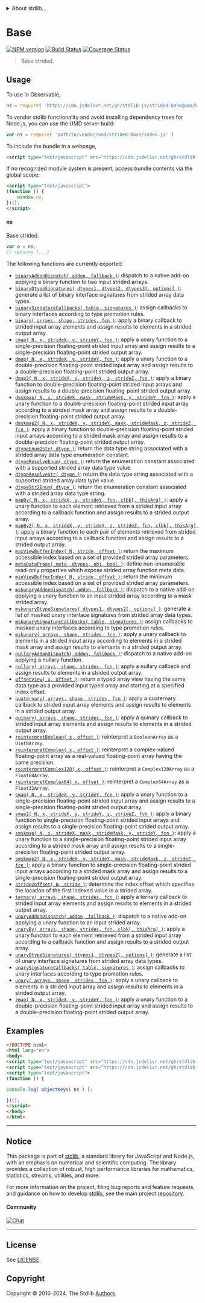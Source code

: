 <!--

@license Apache-2.0

Copyright (c) 2020 The Stdlib Authors.

Licensed under the Apache License, Version 2.0 (the "License");
you may not use this file except in compliance with the License.
You may obtain a copy of the License at

   http://www.apache.org/licenses/LICENSE-2.0

Unless required by applicable law or agreed to in writing, software
distributed under the License is distributed on an "AS IS" BASIS,
WITHOUT WARRANTIES OR CONDITIONS OF ANY KIND, either express or implied.
See the License for the specific language governing permissions and
limitations under the License.

-->


<details>
  <summary>
    About stdlib...
  </summary>
  <p>We believe in a future in which the web is a preferred environment for numerical computation. To help realize this future, we've built stdlib. stdlib is a standard library, with an emphasis on numerical and scientific computation, written in JavaScript (and C) for execution in browsers and in Node.js.</p>
  <p>The library is fully decomposable, being architected in such a way that you can swap out and mix and match APIs and functionality to cater to your exact preferences and use cases.</p>
  <p>When you use stdlib, you can be absolutely certain that you are using the most thorough, rigorous, well-written, studied, documented, tested, measured, and high-quality code out there.</p>
  <p>To join us in bringing numerical computing to the web, get started by checking us out on <a href="https://github.com/stdlib-js/stdlib">GitHub</a>, and please consider <a href="https://opencollective.com/stdlib">financially supporting stdlib</a>. We greatly appreciate your continued support!</p>
</details>

# Base

[![NPM version][npm-image]][npm-url] [![Build Status][test-image]][test-url] [![Coverage Status][coverage-image]][coverage-url] <!-- [![dependencies][dependencies-image]][dependencies-url] -->

> Base strided.



<section class="usage">

## Usage

To use in Observable,

```javascript
ns = require( 'https://cdn.jsdelivr.net/gh/stdlib-js/strided-base@umd/browser.js' )
```

To vendor stdlib functionality and avoid installing dependency trees for Node.js, you can use the UMD server build:

```javascript
var ns = require( 'path/to/vendor/umd/strided-base/index.js' )
```

To include the bundle in a webpage,

```html
<script type="text/javascript" src="https://cdn.jsdelivr.net/gh/stdlib-js/strided-base@umd/browser.js"></script>
```

If no recognized module system is present, access bundle contents via the global scope:

```html
<script type="text/javascript">
(function () {
    window.ns;
})();
</script>
```

#### ns

Base strided.

```javascript
var o = ns;
// returns {...}
```

The following functions are currently exported:

<!-- <toc pattern="*"> -->

<div class="namespace-toc">

-   <span class="signature">[`binaryAddonDispatch( addon, fallback )`][@stdlib/strided/base/binary-addon-dispatch]</span><span class="delimiter">: </span><span class="description">dispatch to a native add-on applying a binary function to two input strided arrays.</span>
-   <span class="signature">[`binaryDtypeSignatures( dtypes1, dtypes2, dtypes3[, options] )`][@stdlib/strided/base/binary-dtype-signatures]</span><span class="delimiter">: </span><span class="description">generate a list of binary interface signatures from strided array data types.</span>
-   <span class="signature">[`binarySignatureCallbacks( table, signatures )`][@stdlib/strided/base/binary-signature-callbacks]</span><span class="delimiter">: </span><span class="description">assign callbacks to binary interfaces according to type promotion rules.</span>
-   <span class="signature">[`binary( arrays, shape, strides, fcn )`][@stdlib/strided/base/binary]</span><span class="delimiter">: </span><span class="description">apply a binary callback to strided input array elements and assign results to elements in a strided output array.</span>
-   <span class="signature">[`cmap( N, x, strideX, y, strideY, fcn )`][@stdlib/strided/base/cmap]</span><span class="delimiter">: </span><span class="description">apply a unary function to a single-precision floating-point strided input array and assign results to a single-precision floating-point strided output array.</span>
-   <span class="signature">[`dmap( N, x, strideX, y, strideY, fcn )`][@stdlib/strided/base/dmap]</span><span class="delimiter">: </span><span class="description">apply a unary function to a double-precision floating-point strided input array and assign results to a double-precision floating-point strided output array.</span>
-   <span class="signature">[`dmap2( N, x, strideX, y, strideY, z, strideZ, fcn )`][@stdlib/strided/base/dmap2]</span><span class="delimiter">: </span><span class="description">apply a binary function to double-precision floating-point strided input arrays and assign results to a double-precision floating-point strided output array.</span>
-   <span class="signature">[`dmskmap( N, x, strideX, mask, strideMask, y, strideY, fcn )`][@stdlib/strided/base/dmskmap]</span><span class="delimiter">: </span><span class="description">apply a unary function to a double-precision floating-point strided input array according to a strided mask array and assign results to a double-precision floating-point strided output array.</span>
-   <span class="signature">[`dmskmap2( N, x, strideX, y, strideY, mask, strideMask, z, strideZ, fcn )`][@stdlib/strided/base/dmskmap2]</span><span class="delimiter">: </span><span class="description">apply a binary function to double-precision floating-point strided input arrays according to a strided mask array and assign results to a double-precision floating-point strided output array.</span>
-   <span class="signature">[`dtypeEnum2Str( dtype )`][@stdlib/strided/base/dtype-enum2str]</span><span class="delimiter">: </span><span class="description">return the data type string associated with a strided array data type enumeration constant.</span>
-   <span class="signature">[`dtypeResolveEnum( dtype )`][@stdlib/strided/base/dtype-resolve-enum]</span><span class="delimiter">: </span><span class="description">return the enumeration constant associated with a supported strided array data type value.</span>
-   <span class="signature">[`dtypeResolveStr( dtype )`][@stdlib/strided/base/dtype-resolve-str]</span><span class="delimiter">: </span><span class="description">return the data type string associated with a supported strided array data type value.</span>
-   <span class="signature">[`dtypeStr2Enum( dtype )`][@stdlib/strided/base/dtype-str2enum]</span><span class="delimiter">: </span><span class="description">return the enumeration constant associated with a strided array data type string.</span>
-   <span class="signature">[`mapBy( N, x, strideX, y, strideY, fcn, clbk[, thisArg] )`][@stdlib/strided/base/map-by]</span><span class="delimiter">: </span><span class="description">apply a unary function to each element retrieved from a strided input array according to a callback function and assign results to a strided output array.</span>
-   <span class="signature">[`mapBy2( N, x, strideX, y, strideY, z, strideZ, fcn, clbk[, thisArg] )`][@stdlib/strided/base/map-by2]</span><span class="delimiter">: </span><span class="description">apply a binary function to each pair of elements retrieved from strided input arrays according to a callback function and assign results to a strided output array.</span>
-   <span class="signature">[`maxViewBufferIndex( N, stride, offset )`][@stdlib/strided/base/max-view-buffer-index]</span><span class="delimiter">: </span><span class="description">return the maximum accessible index based on a set of provided strided array parameters.</span>
-   <span class="signature">[`metaDataProps( meta, dtypes, obj, bool )`][@stdlib/strided/base/meta-data-props]</span><span class="delimiter">: </span><span class="description">define non-enumerable read-only properties which expose strided array function meta data.</span>
-   <span class="signature">[`minViewBufferIndex( N, stride, offset )`][@stdlib/strided/base/min-view-buffer-index]</span><span class="delimiter">: </span><span class="description">return the minimum accessible index based on a set of provided strided array parameters.</span>
-   <span class="signature">[`mskunaryAddonDispatch( addon, fallback )`][@stdlib/strided/base/mskunary-addon-dispatch]</span><span class="delimiter">: </span><span class="description">dispatch to a native add-on applying a unary function to an input strided array according to a mask strided array.</span>
-   <span class="signature">[`mskunaryDtypeSignatures( dtypes1, dtypes2[, options] )`][@stdlib/strided/base/mskunary-dtype-signatures]</span><span class="delimiter">: </span><span class="description">generate a list of masked unary interface signatures from strided array data types.</span>
-   <span class="signature">[`mskunarySignatureCallbacks( table, signatures )`][@stdlib/strided/base/mskunary-signature-callbacks]</span><span class="delimiter">: </span><span class="description">assign callbacks to masked unary interfaces according to type promotion rules.</span>
-   <span class="signature">[`mskunary( arrays, shape, strides, fcn )`][@stdlib/strided/base/mskunary]</span><span class="delimiter">: </span><span class="description">apply a unary callback to elements in a strided input array according to elements in a strided mask array and assign results to elements in a strided output array.</span>
-   <span class="signature">[`nullaryAddonDispatch( addon, fallback )`][@stdlib/strided/base/nullary-addon-dispatch]</span><span class="delimiter">: </span><span class="description">dispatch to a native add-on applying a nullary function.</span>
-   <span class="signature">[`nullary( arrays, shape, strides, fcn )`][@stdlib/strided/base/nullary]</span><span class="delimiter">: </span><span class="description">apply a nullary callback and assign results to elements in a strided output array.</span>
-   <span class="signature">[`offsetView( x, offset )`][@stdlib/strided/base/offset-view]</span><span class="delimiter">: </span><span class="description">return a typed array view having the same data type as a provided input typed array and starting at a specified index offset.</span>
-   <span class="signature">[`quaternary( arrays, shape, strides, fcn )`][@stdlib/strided/base/quaternary]</span><span class="delimiter">: </span><span class="description">apply a quaternary callback to strided input array elements and assign results to elements in a strided output array.</span>
-   <span class="signature">[`quinary( arrays, shape, strides, fcn )`][@stdlib/strided/base/quinary]</span><span class="delimiter">: </span><span class="description">apply a quinary callback to strided input array elements and assign results to elements in a strided output array.</span>
-   <span class="signature">[`reinterpretBoolean( x, offset )`][@stdlib/strided/base/reinterpret-boolean]</span><span class="delimiter">: </span><span class="description">reinterpret a `BooleanArray` as a `Uint8Array`.</span>
-   <span class="signature">[`reinterpretComplex( x, offset )`][@stdlib/strided/base/reinterpret-complex]</span><span class="delimiter">: </span><span class="description">reinterpret a complex-valued floating-point array as a real-valued floating-point array having the same precision.</span>
-   <span class="signature">[`reinterpretComplex128( x, offset )`][@stdlib/strided/base/reinterpret-complex128]</span><span class="delimiter">: </span><span class="description">reinterpret a `Complex128Array` as a `Float64Array`.</span>
-   <span class="signature">[`reinterpretComplex64( x, offset )`][@stdlib/strided/base/reinterpret-complex64]</span><span class="delimiter">: </span><span class="description">reinterpret a `Complex64Array` as a `Float32Array`.</span>
-   <span class="signature">[`smap( N, x, strideX, y, strideY, fcn )`][@stdlib/strided/base/smap]</span><span class="delimiter">: </span><span class="description">apply a unary function to a single-precision floating-point strided input array and assign results to a single-precision floating-point strided output array.</span>
-   <span class="signature">[`smap2( N, x, strideX, y, strideY, z, strideZ, fcn )`][@stdlib/strided/base/smap2]</span><span class="delimiter">: </span><span class="description">apply a binary function to single-precision floating-point strided input arrays and assign results to a single-precision floating-point strided output array.</span>
-   <span class="signature">[`smskmap( N, x, strideX, mask, strideMask, y, strideY, fcn )`][@stdlib/strided/base/smskmap]</span><span class="delimiter">: </span><span class="description">apply a unary function to a single-precision floating-point strided input array according to a strided mask array and assign results to a single-precision floating-point strided output array.</span>
-   <span class="signature">[`smskmap2( N, x, strideX, y, strideY, mask, strideMask, z, strideZ, fcn )`][@stdlib/strided/base/smskmap2]</span><span class="delimiter">: </span><span class="description">apply a binary function to single-precision floating-point strided input arrays according to a strided mask array and assign results to a single-precision floating-point strided output array.</span>
-   <span class="signature">[`stride2offset( N, stride )`][@stdlib/strided/base/stride2offset]</span><span class="delimiter">: </span><span class="description">determine the index offset which specifies the location of the first indexed value in a strided array.</span>
-   <span class="signature">[`ternary( arrays, shape, strides, fcn )`][@stdlib/strided/base/ternary]</span><span class="delimiter">: </span><span class="description">apply a ternary callback to strided input array elements and assign results to elements in a strided output array.</span>
-   <span class="signature">[`unaryAddonDispatch( addon, fallback )`][@stdlib/strided/base/unary-addon-dispatch]</span><span class="delimiter">: </span><span class="description">dispatch to a native add-on applying a unary function to an input strided array.</span>
-   <span class="signature">[`unaryBy( arrays, shape, strides, fcn, clbk[, thisArg] )`][@stdlib/strided/base/unary-by]</span><span class="delimiter">: </span><span class="description">apply a unary function to each element retrieved from a strided input array according to a callback function and assign results to a strided output array.</span>
-   <span class="signature">[`unaryDtypeSignatures( dtypes1, dtypes2[, options] )`][@stdlib/strided/base/unary-dtype-signatures]</span><span class="delimiter">: </span><span class="description">generate a list of unary interface signatures from strided array data types.</span>
-   <span class="signature">[`unarySignatureCallbacks( table, signatures )`][@stdlib/strided/base/unary-signature-callbacks]</span><span class="delimiter">: </span><span class="description">assign callbacks to unary interfaces according to type promotion rules.</span>
-   <span class="signature">[`unary( arrays, shape, strides, fcn )`][@stdlib/strided/base/unary]</span><span class="delimiter">: </span><span class="description">apply a unary callback to elements in a strided input array and assign results to elements in a strided output array.</span>
-   <span class="signature">[`zmap( N, x, strideX, y, strideY, fcn )`][@stdlib/strided/base/zmap]</span><span class="delimiter">: </span><span class="description">apply a unary function to a double-precision floating-point strided input array and assign results to a double-precision floating-point strided output array.</span>

</div>

<!-- </toc> -->

</section>

<!-- /.usage -->

<section class="examples">

## Examples

<!-- TODO: better examples -->

<!-- eslint no-undef: "error" -->

```html
<!DOCTYPE html>
<html lang="en">
<body>
<script type="text/javascript" src="https://cdn.jsdelivr.net/gh/stdlib-js/utils-keys@umd/browser.js"></script>
<script type="text/javascript" src="https://cdn.jsdelivr.net/gh/stdlib-js/strided-base@umd/browser.js"></script>
<script type="text/javascript">
(function () {

console.log( objectKeys( ns ) );

})();
</script>
</body>
</html>
```

</section>

<!-- /.examples -->

<!-- Section for related `stdlib` packages. Do not manually edit this section, as it is automatically populated. -->

<section class="related">

</section>

<!-- /.related -->

<!-- Section for all links. Make sure to keep an empty line after the `section` element and another before the `/section` close. -->


<section class="main-repo" >

* * *

## Notice

This package is part of [stdlib][stdlib], a standard library for JavaScript and Node.js, with an emphasis on numerical and scientific computing. The library provides a collection of robust, high performance libraries for mathematics, statistics, streams, utilities, and more.

For more information on the project, filing bug reports and feature requests, and guidance on how to develop [stdlib][stdlib], see the main project [repository][stdlib].

#### Community

[![Chat][chat-image]][chat-url]

---

## License

See [LICENSE][stdlib-license].


## Copyright

Copyright &copy; 2016-2024. The Stdlib [Authors][stdlib-authors].

</section>

<!-- /.stdlib -->

<!-- Section for all links. Make sure to keep an empty line after the `section` element and another before the `/section` close. -->

<section class="links">

[npm-image]: http://img.shields.io/npm/v/@stdlib/strided-base.svg
[npm-url]: https://npmjs.org/package/@stdlib/strided-base

[test-image]: https://github.com/stdlib-js/strided-base/actions/workflows/test.yml/badge.svg?branch=v0.3.0
[test-url]: https://github.com/stdlib-js/strided-base/actions/workflows/test.yml?query=branch:v0.3.0

[coverage-image]: https://img.shields.io/codecov/c/github/stdlib-js/strided-base/main.svg
[coverage-url]: https://codecov.io/github/stdlib-js/strided-base?branch=main

<!--

[dependencies-image]: https://img.shields.io/david/stdlib-js/strided-base.svg
[dependencies-url]: https://david-dm.org/stdlib-js/strided-base/main

-->

[chat-image]: https://img.shields.io/gitter/room/stdlib-js/stdlib.svg
[chat-url]: https://app.gitter.im/#/room/#stdlib-js_stdlib:gitter.im

[stdlib]: https://github.com/stdlib-js/stdlib

[stdlib-authors]: https://github.com/stdlib-js/stdlib/graphs/contributors

[umd]: https://github.com/umdjs/umd
[es-module]: https://developer.mozilla.org/en-US/docs/Web/JavaScript/Guide/Modules

[deno-url]: https://github.com/stdlib-js/strided-base/tree/deno
[deno-readme]: https://github.com/stdlib-js/strided-base/blob/deno/README.md
[umd-url]: https://github.com/stdlib-js/strided-base/tree/umd
[umd-readme]: https://github.com/stdlib-js/strided-base/blob/umd/README.md
[esm-url]: https://github.com/stdlib-js/strided-base/tree/esm
[esm-readme]: https://github.com/stdlib-js/strided-base/blob/esm/README.md
[branches-url]: https://github.com/stdlib-js/strided-base/blob/main/branches.md

[stdlib-license]: https://raw.githubusercontent.com/stdlib-js/strided-base/main/LICENSE

<!-- <toc-links> -->

[@stdlib/strided/base/binary-addon-dispatch]: https://github.com/stdlib-js/strided-base-binary-addon-dispatch/tree/umd

[@stdlib/strided/base/binary-dtype-signatures]: https://github.com/stdlib-js/strided-base-binary-dtype-signatures/tree/umd

[@stdlib/strided/base/binary-signature-callbacks]: https://github.com/stdlib-js/strided-base-binary-signature-callbacks/tree/umd

[@stdlib/strided/base/binary]: https://github.com/stdlib-js/strided-base-binary/tree/umd

[@stdlib/strided/base/cmap]: https://github.com/stdlib-js/strided-base-cmap/tree/umd

[@stdlib/strided/base/dmap]: https://github.com/stdlib-js/strided-base-dmap/tree/umd

[@stdlib/strided/base/dmap2]: https://github.com/stdlib-js/strided-base-dmap2/tree/umd

[@stdlib/strided/base/dmskmap]: https://github.com/stdlib-js/strided-base-dmskmap/tree/umd

[@stdlib/strided/base/dmskmap2]: https://github.com/stdlib-js/strided-base-dmskmap2/tree/umd

[@stdlib/strided/base/dtype-enum2str]: https://github.com/stdlib-js/strided-base-dtype-enum2str/tree/umd

[@stdlib/strided/base/dtype-resolve-enum]: https://github.com/stdlib-js/strided-base-dtype-resolve-enum/tree/umd

[@stdlib/strided/base/dtype-resolve-str]: https://github.com/stdlib-js/strided-base-dtype-resolve-str/tree/umd

[@stdlib/strided/base/dtype-str2enum]: https://github.com/stdlib-js/strided-base-dtype-str2enum/tree/umd

[@stdlib/strided/base/map-by]: https://github.com/stdlib-js/strided-base-map-by/tree/umd

[@stdlib/strided/base/map-by2]: https://github.com/stdlib-js/strided-base-map-by2/tree/umd

[@stdlib/strided/base/max-view-buffer-index]: https://github.com/stdlib-js/strided-base-max-view-buffer-index/tree/umd

[@stdlib/strided/base/meta-data-props]: https://github.com/stdlib-js/strided-base-meta-data-props/tree/umd

[@stdlib/strided/base/min-view-buffer-index]: https://github.com/stdlib-js/strided-base-min-view-buffer-index/tree/umd

[@stdlib/strided/base/mskunary-addon-dispatch]: https://github.com/stdlib-js/strided-base-mskunary-addon-dispatch/tree/umd

[@stdlib/strided/base/mskunary-dtype-signatures]: https://github.com/stdlib-js/strided-base-mskunary-dtype-signatures/tree/umd

[@stdlib/strided/base/mskunary-signature-callbacks]: https://github.com/stdlib-js/strided-base-mskunary-signature-callbacks/tree/umd

[@stdlib/strided/base/mskunary]: https://github.com/stdlib-js/strided-base-mskunary/tree/umd

[@stdlib/strided/base/nullary-addon-dispatch]: https://github.com/stdlib-js/strided-base-nullary-addon-dispatch/tree/umd

[@stdlib/strided/base/nullary]: https://github.com/stdlib-js/strided-base-nullary/tree/umd

[@stdlib/strided/base/offset-view]: https://github.com/stdlib-js/strided-base-offset-view/tree/umd

[@stdlib/strided/base/quaternary]: https://github.com/stdlib-js/strided-base-quaternary/tree/umd

[@stdlib/strided/base/quinary]: https://github.com/stdlib-js/strided-base-quinary/tree/umd

[@stdlib/strided/base/reinterpret-boolean]: https://github.com/stdlib-js/strided-base-reinterpret-boolean/tree/umd

[@stdlib/strided/base/reinterpret-complex]: https://github.com/stdlib-js/strided-base-reinterpret-complex/tree/umd

[@stdlib/strided/base/reinterpret-complex128]: https://github.com/stdlib-js/strided-base-reinterpret-complex128/tree/umd

[@stdlib/strided/base/reinterpret-complex64]: https://github.com/stdlib-js/strided-base-reinterpret-complex64/tree/umd

[@stdlib/strided/base/smap]: https://github.com/stdlib-js/strided-base-smap/tree/umd

[@stdlib/strided/base/smap2]: https://github.com/stdlib-js/strided-base-smap2/tree/umd

[@stdlib/strided/base/smskmap]: https://github.com/stdlib-js/strided-base-smskmap/tree/umd

[@stdlib/strided/base/smskmap2]: https://github.com/stdlib-js/strided-base-smskmap2/tree/umd

[@stdlib/strided/base/stride2offset]: https://github.com/stdlib-js/strided-base-stride2offset/tree/umd

[@stdlib/strided/base/ternary]: https://github.com/stdlib-js/strided-base-ternary/tree/umd

[@stdlib/strided/base/unary-addon-dispatch]: https://github.com/stdlib-js/strided-base-unary-addon-dispatch/tree/umd

[@stdlib/strided/base/unary-by]: https://github.com/stdlib-js/strided-base-unary-by/tree/umd

[@stdlib/strided/base/unary-dtype-signatures]: https://github.com/stdlib-js/strided-base-unary-dtype-signatures/tree/umd

[@stdlib/strided/base/unary-signature-callbacks]: https://github.com/stdlib-js/strided-base-unary-signature-callbacks/tree/umd

[@stdlib/strided/base/unary]: https://github.com/stdlib-js/strided-base-unary/tree/umd

[@stdlib/strided/base/zmap]: https://github.com/stdlib-js/strided-base-zmap/tree/umd

<!-- </toc-links> -->

</section>

<!-- /.links -->
